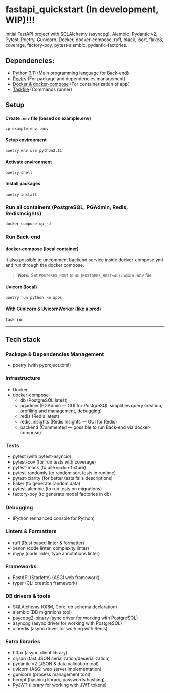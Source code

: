 # fastapi_quickstart (In development, WIP)!!!
Initial FastAPI project with SQLAlchemy (asyncpg), Alembic, Pydantic v2, Pytest, Poetry, Gunicorn, Docker, docker-compose, ruff, black, isort, flake8, coverage, factory-boy, pytest-alembic, pydantic-factories. 

## Dependencies:
- [Python 3.11](https://www.python.org/downloads/) (Main programming language for Back-end)
- [Poetry](https://python-poetry.org/docs/#installation) (For package and dependencies management)
- [Docker & docker-compose](https://www.docker.com/products/docker-desktop/) (For containerization of app)
- [Taskfile](https://taskfile.dev/installation/) (Commands runner)


## Setup
#### Create `.env` file (based on example.env)
```commandline
cp example.env .env
```

#### Setup environment
```commandline
poetry env use python3.11
```

#### Activate environment
```commandline
poetry shell
```

#### Install packages
```commandline
poetry install
```

### Run all containers (PostgreSQL, PGAdmin, Redis, RedisInsights)
```commandline
docker-compose up -d
```

### Run Back-end
#### docker-compose (local container)
It also possible to uncomment backend service inside docker-compose.yml and run 
through the docker compose.
> **_Note:_** Set `POSTGRES_HOST` to `db` (`POSTGRES_HOST=db`) inside .env file

#### Uvicorn (local)
```commandline
poetry run python -m apps
```

#### With Gunicorn & UvicornWorker (like a prod)
```commandline
task run
```

---

## Tech stack

### Package & Dependencies Management
- poetry (with pyproject.toml)

### Infrastructure
- Docker
- docker-compose
  - db (PostgreSQL latest)
  - pgadmin (PGAdmin — GUI for PostgreSQL simplifies query creation, profiling and management, debugging)
  - redis (Redis latest)
  - redis_insights (Redis Insights — GUI for Redis)
  - backend (Commented — possible to run Back-end via docker-compose)

### Tests
- pytest (with pytest-asyncio)
- pytest-cov (for run tests with coverage)
- pytest-mock (to use `mocker` fixture)
- pytest-randomly (to random sort tests in runtime)
- pytest-clarity (for better tests fails descriptions)
- Faker (to generate random data)
- pytest-alembic (to run tests on migrations)
- factory-boy (to generate model factories in db)

### Debugging
- iPython (enhanced console for Python)

### Linters & Formatters
- ruff (Rust based linter & formatter)
- xenon (code linter, complexity linter)
- mypy (code linter, type annotations linter)

### Frameworks
- FastAPI (Starlette) (ASGI web framework)
- typer (CLI creation framework)

### DB drivers & tools
- SQLAlchemy (ORM, Core, db schema declaration)
- alembic (DB migrations tool)
- psycopg2-binary (sync driver for working with PostgreSQL)
- asyncpg (async driver for working with PostgreSQL)
- aioredis (async driver for working with Redis)

### Extra libraries
- httpx (async client library)
- orjson (fast JSON serialization/deserialization)
- pydantic v2 (JSON & data validation tool)
- uvicorn (ASGI web server implementation)
- gunicorn (process management tool)
- bcrypt (hashing library, passwords hashing)
- PyJWT (library for working with JWT tokens)
